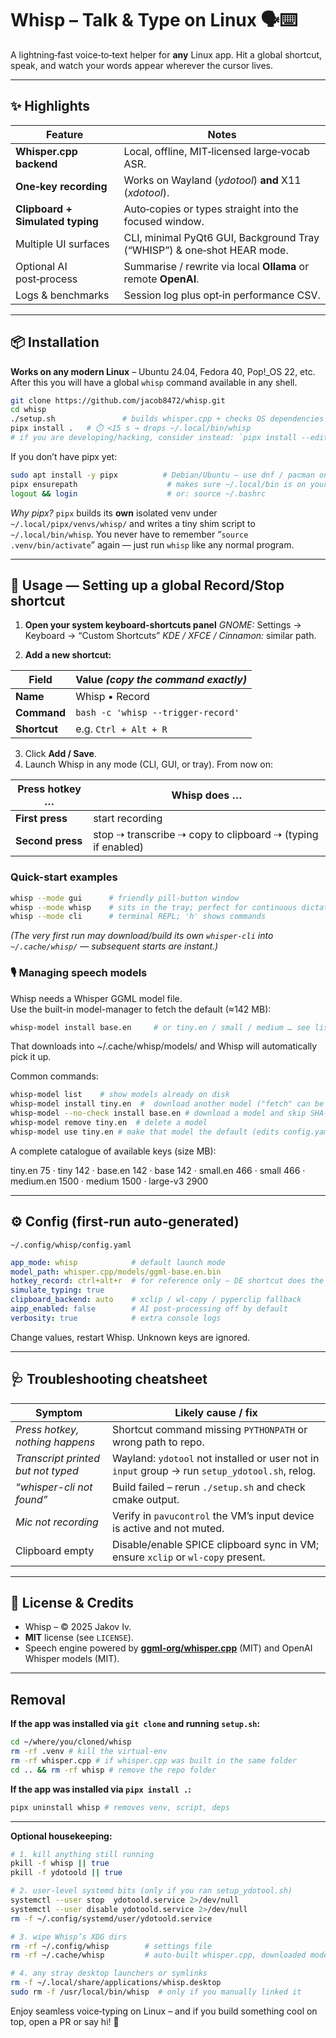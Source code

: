 # Whisp – Talk & Type on Linux 🗣️⌨️

A lightning‑fast voice‑to‑text helper for **any** Linux app.  Hit a global shortcut, speak, and watch your words appear wherever the cursor lives.

---

## ✨ Highlights

| Feature                          | Notes                                                                   |
| -------------------------------- | ----------------------------------------------------------------------- |
| **Whisper.cpp backend**          | Local, offline, MIT‑licensed large‑vocab ASR.                           |
| **One‑key recording**            | Works on Wayland (*ydotool*) **and** X11 (*xdotool*).                   |
| **Clipboard + Simulated typing** | Auto‑copies or types straight into the focused window.                  |
| Multiple UI surfaces             | CLI, minimal PyQt6 GUI, Background Tray (“WHISP”) & one‑shot HEAR mode. |
| Optional AI post‑process         | Summarise / rewrite via local **Ollama** or remote **OpenAI**.          |
| Logs & benchmarks                | Session log plus opt‑in performance CSV.                                |

---


## 📦 Installation

**Works on any modern Linux** – Ubuntu 24.04, Fedora 40, Pop!\_OS 22, etc.  
After this you will have a global `whisp` command available in any shell.

```bash
git clone https://github.com/jacob8472/whisp.git
cd whisp
./setup.sh               # builds whisper.cpp + checks OS dependencies
pipx install .   # ⏱️ <15 s → drops ~/.local/bin/whisp
# if you are developing/hacking, consider instead: `pipx install --editable .`
```

If you don’t have pipx yet:

```bash
sudo apt install -y pipx          # Debian/Ubuntu – use dnf / pacman on other distros
pipx ensurepath                    # makes sure ~/.local/bin is on your $PATH
logout && login                    # or: source ~/.bashrc
```
*Why pipx?*
`pipx` builds its **own** isolated venv under `~/.local/pipx/venvs/whisp/` and writes a tiny shim script to `~/.local/bin/whisp`.
You never have to remember “`source .venv/bin/activate`” again — just run `whisp` like any normal program.

---

## 🏃 Usage — Setting up a **global Record/Stop shortcut**

1. **Open your system keyboard-shortcuts panel**
   *GNOME:* Settings → Keyboard → “Custom Shortcuts”
   *KDE / XFCE / Cinnamon:* similar path.

2. **Add a new shortcut:**

| Field        | Value *(copy the command exactly)*               |
| ------------ | ---------------------------------- |
| **Name**     | Whisp • Record                     |
| **Command**  | `bash -c 'whisp --trigger-record'` |
| **Shortcut** | e.g. `Ctrl + Alt + R`              |

3. Click **Add / Save**.
4. Launch Whisp in any mode (CLI, GUI, or tray). From now on:

| Press hotkey …   | Whisp does …                                                |
| ---------------- | ----------------------------------------------------------- |
| **First press**  | start recording                                             |
| **Second press** | stop ⇢ transcribe ⇢ copy to clipboard ⇢ (typing if enabled) |

### Quick-start examples

```bash
whisp --mode gui      # friendly pill-button window
whisp --mode whisp    # sits in the tray; perfect for continuous dictation
whisp --mode cli      # terminal REPL; 'h' shows commands
```

*(The very first run may download/build its own `whisper-cli` into `~/.cache/whisp/` — subsequent starts are instant.)*


### 🎙️  Managing speech models

Whisp needs a Whisper GGML model file.  
Use the built-in model-manager to fetch the default (≈142 MB):

```bash
whisp-model install base.en     # or tiny.en / small / medium … see list below
```
That downloads into ~/.cache/whisp/models/ and Whisp will
automatically pick it up.

Common commands:
```bash
whisp-model list	# show models already on disk
whisp-model install tiny.en  #	download another model ("fetch" can be also used as alias for "install")
whisp-model --no-check install base.en # download a model and skip SHA-1 verification (rarely needed)
whisp-model remove tiny.en	# delete a model
whisp-model use tiny.en	# make that model the default (edits config.yaml)
```

A complete catalogue of available keys (size MB):

tiny.en 75 · tiny 142 · base.en 142 · base 142 ·
small.en 466 · small 466 · medium.en 1500 · medium 1500 · large-v3 2900

---

## ⚙️ Config (first‑run auto‑generated)

`~/.config/whisp/config.yaml`

```yaml
app_mode: whisp            # default launch mode
model_path: whisper.cpp/models/ggml-base.en.bin
hotkey_record: ctrl+alt+r  # for reference only – DE shortcut does the real work
simulate_typing: true
clipboard_backend: auto    # xclip / wl-copy / pyperclip fallback
aipp_enabled: false        # AI post‑processing off by default
verbosity: true            # extra console logs
```

Change values, restart Whisp.  Unknown keys are ignored.

---

## 🩺 Troubleshooting cheatsheet

| Symptom                            | Likely cause / fix                                                                             |
| ---------------------------------- | ---------------------------------------------------------------------------------------------- |
| *Press hotkey, nothing happens*    | Shortcut command missing `PYTHONPATH` or wrong path to repo.                                   |
| *Transcript printed but not typed* | Wayland: `ydotool` not installed or user not in `input` group → run `setup_ydotool.sh`, relog. |
| *“whisper-cli not found”*          | Build failed – rerun `./setup.sh` and check cmake output.                                      |
| *Mic not recording*                | Verify in `pavucontrol` the VM’s input device is active and not muted.                         |
| Clipboard empty                    | Disable/enable SPICE clipboard sync in VM; ensure `xclip` or `wl-copy` present.                |

---

## 📜 License & Credits

* Whisp – © 2025 Jakov Iv.
* **MIT** license (see `LICENSE`).
* Speech engine powered by [**ggml‑org/whisper.cpp**](https://github.com/ggml-org/whisper.cpp) (MIT) and OpenAI Whisper models (MIT).

---

## Removal

**If the app was installed via `git clone` and running `setup.sh`:**

```bash
cd ~/where/you/cloned/whisp
rm -rf .venv # kill the virtual-env
rm -rf whisper.cpp # if whisper.cpp was built in the same folder
cd .. && rm -rf whisp # remove the repo folder
```

**If the app was installed via `pipx install .`:**

```bash
pipx uninstall whisp # removes venv, script, deps
```
---

**Optional housekeeping:**

```bash
# 1. kill anything still running
pkill -f whisp || true
pkill -f ydotoold || true

# 2. user-level systemd bits (only if you ran setup_ydotool.sh)
systemctl --user stop  ydotoold.service 2>/dev/null
systemctl --user disable ydotoold.service 2>/dev/null
rm -f ~/.config/systemd/user/ydotoold.service

# 3. wipe Whisp’s XDG dirs
rm -rf ~/.config/whisp        # settings file
rm -rf ~/.cache/whisp         # auto-built whisper.cpp, downloaded models, logs

# 4. any stray desktop launchers or symlinks
rm -f ~/.local/share/applications/whisp.desktop
sudo rm -f /usr/local/bin/whisp  # only if you manually linked it
```

Enjoy seamless voice‑typing on Linux – and if you build something cool on top, open a PR or say hi! 🚀

